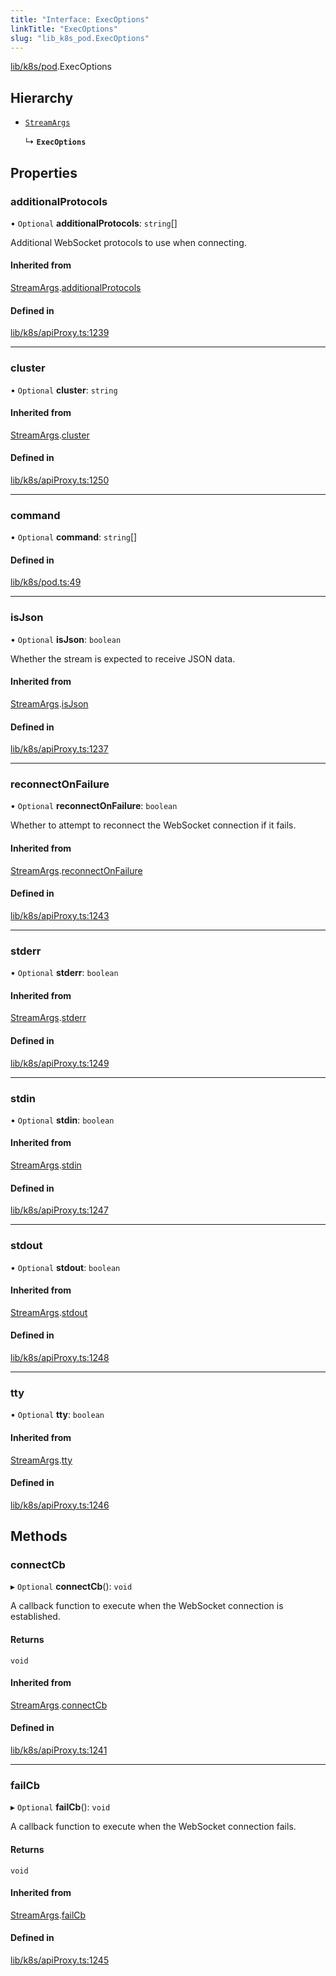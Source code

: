 ```yaml
---
title: "Interface: ExecOptions"
linkTitle: "ExecOptions"
slug: "lib_k8s_pod.ExecOptions"
---
```


[lib/k8s/pod](../modules/lib_k8s_pod.md).ExecOptions

## Hierarchy

- [`StreamArgs`](lib_k8s_apiProxy.StreamArgs.md)

  ↳ **`ExecOptions`**

## Properties

### additionalProtocols

• `Optional` **additionalProtocols**: `string`[]

Additional WebSocket protocols to use when connecting.

#### Inherited from

[StreamArgs](lib_k8s_apiProxy.StreamArgs.md).[additionalProtocols](lib_k8s_apiProxy.StreamArgs.md#additionalprotocols)

#### Defined in

[lib/k8s/apiProxy.ts:1239](https://github.com/headlamp-k8s/headlamp/blob/2ce94491/frontend/src/lib/k8s/apiProxy.ts#L1239)

___

### cluster

• `Optional` **cluster**: `string`

#### Inherited from

[StreamArgs](lib_k8s_apiProxy.StreamArgs.md).[cluster](lib_k8s_apiProxy.StreamArgs.md#cluster)

#### Defined in

[lib/k8s/apiProxy.ts:1250](https://github.com/headlamp-k8s/headlamp/blob/2ce94491/frontend/src/lib/k8s/apiProxy.ts#L1250)

___

### command

• `Optional` **command**: `string`[]

#### Defined in

[lib/k8s/pod.ts:49](https://github.com/headlamp-k8s/headlamp/blob/2ce94491/frontend/src/lib/k8s/pod.ts#L49)

___

### isJson

• `Optional` **isJson**: `boolean`

Whether the stream is expected to receive JSON data.

#### Inherited from

[StreamArgs](lib_k8s_apiProxy.StreamArgs.md).[isJson](lib_k8s_apiProxy.StreamArgs.md#isjson)

#### Defined in

[lib/k8s/apiProxy.ts:1237](https://github.com/headlamp-k8s/headlamp/blob/2ce94491/frontend/src/lib/k8s/apiProxy.ts#L1237)

___

### reconnectOnFailure

• `Optional` **reconnectOnFailure**: `boolean`

Whether to attempt to reconnect the WebSocket connection if it fails.

#### Inherited from

[StreamArgs](lib_k8s_apiProxy.StreamArgs.md).[reconnectOnFailure](lib_k8s_apiProxy.StreamArgs.md#reconnectonfailure)

#### Defined in

[lib/k8s/apiProxy.ts:1243](https://github.com/headlamp-k8s/headlamp/blob/2ce94491/frontend/src/lib/k8s/apiProxy.ts#L1243)

___

### stderr

• `Optional` **stderr**: `boolean`

#### Inherited from

[StreamArgs](lib_k8s_apiProxy.StreamArgs.md).[stderr](lib_k8s_apiProxy.StreamArgs.md#stderr)

#### Defined in

[lib/k8s/apiProxy.ts:1249](https://github.com/headlamp-k8s/headlamp/blob/2ce94491/frontend/src/lib/k8s/apiProxy.ts#L1249)

___

### stdin

• `Optional` **stdin**: `boolean`

#### Inherited from

[StreamArgs](lib_k8s_apiProxy.StreamArgs.md).[stdin](lib_k8s_apiProxy.StreamArgs.md#stdin)

#### Defined in

[lib/k8s/apiProxy.ts:1247](https://github.com/headlamp-k8s/headlamp/blob/2ce94491/frontend/src/lib/k8s/apiProxy.ts#L1247)

___

### stdout

• `Optional` **stdout**: `boolean`

#### Inherited from

[StreamArgs](lib_k8s_apiProxy.StreamArgs.md).[stdout](lib_k8s_apiProxy.StreamArgs.md#stdout)

#### Defined in

[lib/k8s/apiProxy.ts:1248](https://github.com/headlamp-k8s/headlamp/blob/2ce94491/frontend/src/lib/k8s/apiProxy.ts#L1248)

___

### tty

• `Optional` **tty**: `boolean`

#### Inherited from

[StreamArgs](lib_k8s_apiProxy.StreamArgs.md).[tty](lib_k8s_apiProxy.StreamArgs.md#tty)

#### Defined in

[lib/k8s/apiProxy.ts:1246](https://github.com/headlamp-k8s/headlamp/blob/2ce94491/frontend/src/lib/k8s/apiProxy.ts#L1246)

## Methods

### connectCb

▸ `Optional` **connectCb**(): `void`

A callback function to execute when the WebSocket connection is established.

#### Returns

`void`

#### Inherited from

[StreamArgs](lib_k8s_apiProxy.StreamArgs.md).[connectCb](lib_k8s_apiProxy.StreamArgs.md#connectcb)

#### Defined in

[lib/k8s/apiProxy.ts:1241](https://github.com/headlamp-k8s/headlamp/blob/2ce94491/frontend/src/lib/k8s/apiProxy.ts#L1241)

___

### failCb

▸ `Optional` **failCb**(): `void`

A callback function to execute when the WebSocket connection fails.

#### Returns

`void`

#### Inherited from

[StreamArgs](lib_k8s_apiProxy.StreamArgs.md).[failCb](lib_k8s_apiProxy.StreamArgs.md#failcb)

#### Defined in

[lib/k8s/apiProxy.ts:1245](https://github.com/headlamp-k8s/headlamp/blob/2ce94491/frontend/src/lib/k8s/apiProxy.ts#L1245)
